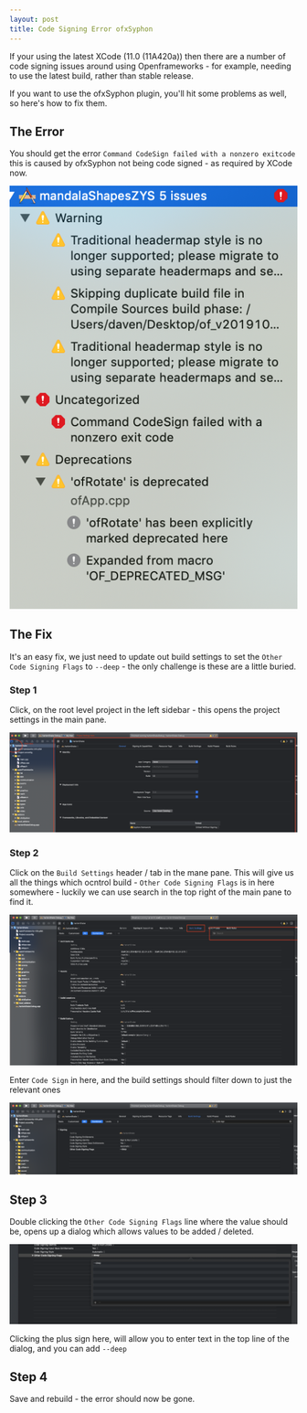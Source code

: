 ```yaml
---
layout: post
title: Code Signing Error ofxSyphon
---
```


If your using the latest XCode (11.0 (11A420a)) then there are a number of code signing issues around using Openframeworks - for example, needing to use the latest build, rather than stable release.

If you want to use the ofxSyphon plugin, you'll hit some problems as well, so here's how to fix them.

## The Error

You should get the error `Command CodeSign failed with a nonzero exitcode` this is caused by ofxSyphon not being code signed - as required by XCode now.

![error][error]

## The Fix

It's an easy fix, we just need to update out build settings to set the `Other Code Signing Flags` to `--deep` - the only challenge is these are a little buried.

### Step 1

Click, on the root level project in the left sidebar - this opens the project settings in the main pane.

![step1][step1]

### Step 2

Click on the `Build Settings` header / tab in the mane pane. This will give us all the things which ocntrol build - `Other Code Signing Flags` is in here somewhere - luckily we can use search in the top right of the main pane to find it.

![step2][step2]

Enter `Code Sign` in here, and the build settings should filter down to just the relevant ones

![step3][step3]

## Step 3

Double clicking the `Other Code Signing Flags` line where the value should be, opens up a dialog which allows values to be added / deleted.

![step4][step4]

Clicking the plus sign here, will allow you to enter text in the top line of the dialog, and you can add `--deep` 

## Step 4

Save and rebuild - the error should now be gone.

[error]: /localImages/of/ofxSyphon/001_error.png
[step1]: /localImages/of/ofxSyphon/002_projectSettings.png
[step2]: /localImages/of/ofxSyphon/002_BuildSettings.png
[step3]: /localImages/of/ofxSyphon/003_search.png
[step4]: /localImages/of/ofxSyphon/004_setDeep.png
